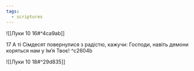 ```yaml
---
tags:
  - scriptures
---
```


![[Луки 10 16#^4ca9ab]]

17 А ті Сімдесят повернулися з радістю, кажучи: Господи, навіть демони коряться нам у Ім’я Твоє! ^c2604b

![[Луки 10 18#^29d835]]
